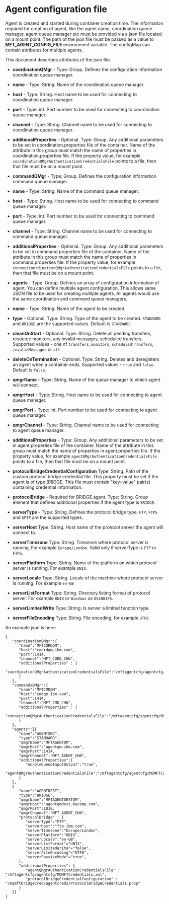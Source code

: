 # Agent configuration file
Agent is created and started during container creation time. The information required for creation of agent, like the agent name, coordination queue manager, agent queue manager etc must be provided via a json file located on a mount point. The path of the json file must be passed as a value to **MFT_AGENT_CONFIG_FILE** environment variable. The configMap can contain attributes for multiple agents. 

This document describes attributes of the json file.

- **coordinationQMgr** - Type: Group. Defines the configuration information coordination queue manager.
- **name** - Type: String. Name of the coordination queue manager.
- **host** - Type: String. Host name to be used for connecting to coordination queue manager.
- **port** - Type: int. Port number to be used for connecting to coordination queue manager.
- **channel** - Type: String. Channel name to be used for connecting to coordination queue manager.
- **additionalProperties** - Optional. Type: Group. Any additional parameters to be set in coordination.properties file of the container. Name of the attribute in this group must match the name of properties in coordination.properties file. If the property value, for example `coordinationQMgrAuthenticationCredentialsFile` points to a file, then that file must be on a mount point.

- **commandQMgr** - Type: Group. Defines the configuration information command queue manager.
- **name** - Type: String. Name of the command queue manager.
- **host** - Type: String. Host name to be used for connecting to command queue manager.
- **port** - Type: int. Port number to be used for connecting to command queue manager.
- **channel** - Type: String. Channel name to be used for connecting to command queue manager.
- **additionalProperties** - Optional. Type: Group. Any additional parameters to be set in command.properties file of the container. Name of the attribute in this group must match the name of properties in command.properties file. If the property value, for example `connectionrdinationQMgrAuthenticationCredentialsFile` points to a file, then that file must be on a mount point.

- **agents** - Type: Group. Defines an array of configuration information of agent. You can define multiple agent configuration. This allows same JSON file to be used for creating multiple agents. All agents would use the same coordination and command queue managers.
- **name** - Type: String. Name of the agent to be created.
- **type** - Optional. Type: String. Type of the agent to be created. `STANDARD` and `BRIDGE` are the supported values. Default is `STANDARD`.
- **cleanOnStart** - Optional. Type: String. Delete all pending transfers, resource monitors, any invalid messages, scheduled transfers. Supported values - one of `transfers`, `monitors`, `scheduledTransfers`, `invalidMessages` or `all`
- **deleteOnTermination** - Optional. Type: String. Deletes and deregisters an agent when a container ends. Supported values - `true` and `false`. Default is `false`.
- **qmgrName** - Type: String. Name of the queue manager to which agent will connect.
- **qmgrHost** - Type: String. Host name to be used for connecting to agent queue manager.
- **qmgrPort** - Type: int. Port number to be used for connecting to agent queue manager.
- **qmgrChannel** - Type: String. Channel name to be used for connecting to agent queue manager.
- **additionalProperties** - Type: Group. Any additional parameters to be set in agent.properties file of the container. Name of the attribute in this group must match the name of properties in agent.properties file. If the property value, for example `agentQMgrAuthenticationCredentialsFile` points to a file, then that file must be on a mount point.
- **protocolBridgeCredentialConfiguration** Type: String. Path of the custom protocol bridge credential file. This property must be set if the agent is of type BRIDGE. This file must contain "key=value" pair(s) containing credential information.
- **protocolBridge** - Required for BRIDGE agent. Type: String. Group element that defines additional properties if the agent type is `BRIDGE`.
- **serverType** - Type: String. Defines the protocol bridge type. `FTP`, `FTPS` and `SFTP` are the supported types.
- **serverHost** Type: String. Host name of the protocol server the agent will connect to. 
- **serverTimezone** Type: String. Timezone where protocol server is running. For example `Europe/London`. Valid only if serverType is `FTP` or `FTPS`.
- **serverPlatform** Type: String. Name of the platform on which protocol server is running. For example `UNIX`.
- **serverLocale** Type: String. Locale of the machine where protocol server is running. For example `en-GB`
- **serverListFormat** Type: String. Directory listing format of protocol server. For example `UNIX` or `Windows` os `OS400IFS`.
- **serverLimitedWrite** Type: String. Is server a limited function type. 
- **serverFileEncoding** Type: String. File encoding, for example `UTF8`

An example json is here:

```
{
   "coordinationQMgr":{
      "name":"MFTCORDQM",
      "host":"coordqm.ibm.com",
      "port":1414,
      "channel":"MFT_CORD_CHN",
      "additionalProperties" : {
         "coordinationQMgrAuthenticationCredentialsFile":"/mftagentcfg/agentcfg/MQMFTCredentials.xml"
      }
   },
   "commandsQMgr":{
      "name":"MFTCMDQM",
      "host":"cmdqm.ibm.com",
      "port":1414,
      "channel":"MFT_CMD_CHN",
      "additionalProperties" : {
         "connectionQMgrAuthenticationCredentialsFile":"/mftagentcfg/agentcfg/MQMFTCredentials.xml"
      }
   },
   "agents":[{
      "name":"AGENTSRC",
      "type":"STANDARD",
      "qmgrName":"MFTAGENTQM",
      "qmgrHost":"agentqm.ibm.com",
      "qmgrPort":1414,
      "qmgrChannel":"MFT_AGENT_CHN",
      "additionalProperties":{
         "enableQueueInputOutput":"true",
         "agentQMgrAuthenticationCredentialsFile":"/mftagentcfg/agentcfg/MQMFTCredentials.xml"
      }
   },
   {
      "name":"AGENTDEST",
      "type":"BRIDGE",
      "qmgrName":"MFTAGENTDESTQM",
      "qmgrHost":"agentqmdest.mycomp.com",
      "qmgrPort":1818,
      "qmgrChannel":"MFT_AGENT_CHN",
      "protocolBridge" : {
         "serverType":"FTP",
         "serverHost":"ftp.ibm.com",
         "serverTimezone":"Europe/London",
         "serverPlatform":"UNIX",
         "serverLocale":"en-GB",
         "serverListFormat"="UNIX", 
         "serverLimitedWrite"="false", 
         "serverFileEncoding"="UTF8", 
         "serverPassiveMode"="true", 
	  },
	  "additionalProperties": {
         "agentQMgrAuthenticationCredentialsFile" : "/mftagentcfg/agentcfg/MQMFTCredentials.xml",
		 "protocolBridgeCredentialConfiguration" : "/mqmftbridgecred/agentcreds/ProtocolBridgeCredentials.prop"
      }
   }]
}
```